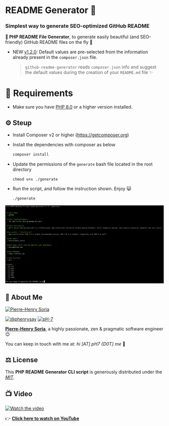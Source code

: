# README Generator 🚀

### Simplest way to generate SEO-optimized GitHub README 

**📄 PHP README File Generator**, to generate easily beautiful (and SEO-friendly) GitHub README files on the fly 🚀

- NEW [v1.2.0](https://github.com/pH-7/github-readme-generator-cli/releases/tag/v1.2.0): Default values are pre-selected from the information already present in the `composer.json` file. 
  > `github-readme-generator` reads `composer.json` info and suggest the default values during the creation of your `README.md` file ✨

# 📙 Requirements

* Make sure you have [PHP 8.0](https://www.php.net/releases/8_0_0.php) or a higher version installed.


## ⚙️ Steup

* Install Composer v2 or higher (https://getcomposer.org)

* Install the dependencies with composer as below

    ```bash
    composer install
    ```

* Update the permissions of the `generate` bash file located in the root directory

    ```
    chmod u+x ./generate
    ```

* Run the script, and follow the instruction shown. Enjoy 😺

    ```bash
    ./generate
    ```


![GitHub README File Generator CLI](php-readme-generator-cli-sample.png)


## 🤠 About Me

[![Pierre-Henry Soria](https://s.gravatar.com/avatar/a210fe61253c43c869d71eaed0e90149?s=200)](https://ph7.me "Pierre-Henry Soria personal website")

[![@phenrysay][twitter-image]](https://twitter.com/phenrysay) [![pH-7][github-image]](https://github.com/pH-7)

**[Pierre-Henry Soria](https://ph7.me)**, a highly passionate, zen &amp; pragmatic software engineer 😊


You can keep in touch with me at: *hi [AT] pH7 {D0T} me* 📮


## ⚖️ License

This **PHP README Generator CLI script** is generously distributed under the *[MIT](https://opensource.org/licenses/MIT)*.


<!-- GitHub's Markdown reference links -->
[twitter-image]: https://img.shields.io/badge/Twitter-1DA1F2?style=for-the-badge&logo=twitter&logoColor=white
[github-image]: https://img.shields.io/badge/GitHub-100000?style=for-the-badge&logo=github&logoColor=white

## :tv: Video

[![Watch the video](https://i1.ytimg.com/vi/DsJRGl3y0KI/sddefault.jpg)](https://www.youtube.com/watch?v=DsJRGl3y0KI)

👉 **[Click here to watch on YouTube](https://www.youtube.com/watch?v=DsJRGl3y0KI)**


<!-- Was generated by https://github.com/pH-7/github-readme-generator-cli/ -->
